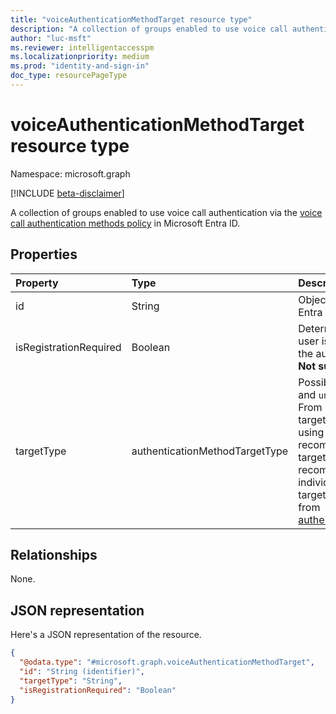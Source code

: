 ```yaml
---
title: "voiceAuthenticationMethodTarget resource type"
description: "A collection of groups enabled to use voice call authentication method via policy."
author: "luc-msft"
ms.reviewer: intelligentaccesspm
ms.localizationpriority: medium
ms.prod: "identity-and-sign-in"
doc_type: resourcePageType
---
```


# voiceAuthenticationMethodTarget resource type

Namespace: microsoft.graph

[!INCLUDE [beta-disclaimer](../../includes/beta-disclaimer.md)]

A collection of groups enabled to use voice call authentication via the [voice call authentication methods policy](../resources/voiceAuthenticationMethodConfiguration.md) in Microsoft Entra ID.

## Properties
|Property|Type|Description|
|:---|:---|:---|
|id|String|Object ID of a Microsoft Entra group.|
|isRegistrationRequired|Boolean|Determines whether the user is enforced to register the authentication method. **Not supported**.|
|targetType|authenticationMethodTargetType|Possible values are: `group`, and `unknownFutureValue`. From December 2022, targeting individual users using `user` is no longer recommended. Existing targets remain but we recommend moving the individual users to a targeted group. Inherited from [authenticationMethodTarget](authenticationMethodTarget.md).|

## Relationships
None.

## JSON representation
Here's a JSON representation of the resource.
<!-- {
  "blockType": "resource",
  "keyProperty": "id",
  "@odata.type": "microsoft.graph.voiceAuthenticationMethodTarget",
  "baseType": "microsoft.graph.authenticationMethodTarget",
  "openType": false
}
-->
``` json
{
  "@odata.type": "#microsoft.graph.voiceAuthenticationMethodTarget",
  "id": "String (identifier)",
  "targetType": "String",
  "isRegistrationRequired": "Boolean"
}
```
